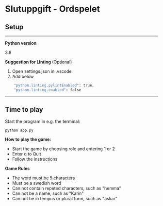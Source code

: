 
# Slutuppgift - Ordspelet
## **Setup** ##
---
**Python version**

3.8 

**Suggestion for Linting** (Optional)
1. Open settings.json in .vscode
2. Add below

```bash
    "python.linting.pylintEnabled": true,
    "python.linting.enabled": false
```
-----

## **Time to play** ##

Start the program in e.g. the terminal:
```bash
python app.py 
```
**How to play the game:**
- Start the game by choosing role and entering 1 or 2
- Enter q to Quit
- Follow the instructions 

**Game Rules**
- The word must be 5 characters 
- Must be a swedish word
- Can not contain repeted characters, such as "hemma"
- Can not be a name, such as "Karin"
- Can not be in tempus or plural form, such as "askar"
